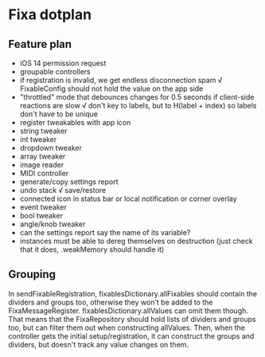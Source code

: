 #  Fixa dotplan

## Feature plan
- iOS 14 permission request
- groupable controllers
- if registration is invalid, we get endless disconnection spam
√ FixableConfig should not hold the value on the app side
- "throttled" mode that debounces changes for 0.5 seconds if client-side reactions are slow
√ don't key to labels, but to H(label + index) so labels don't have to be unique 
- register tweakables with app icon
- string tweaker
- int tweaker
- dropdown tweaker
- array tweaker
- image reader
- MIDI controller
- generate/copy settings report
- undo stack
√ save/restore
- connected icon in status bar or local notification or corner overlay
- event tweaker
- bool tweaker
- angle/knob tweaker
- can the settings report say the name of its variable?
- instances must be able to dereg themselves on destruction (just check that it does, .weakMemory should handle it)


## Grouping
In sendFixableRegistration, fixablesDictionary.allFixables should contain the dividers and groups too, otherwise they won't be added to the FixaMessageRegister. fixablesDictionary.allValues can omit them though.
That means that the FixaRepository should hold lists of dividers and groups too, but can filter them out when constructing allValues.
Then, when the controller gets the initial setup/registration, it can construct the groups and dividers, but doesn't track any value changes on them.
